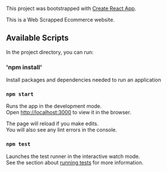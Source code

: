 This project was bootstrapped with [Create React App](https://github.com/facebook/create-react-app).

This is a Web Scrapped Ecommerce website.

## Available Scripts

In the project directory, you can run:

### 'npm install'
Install packages and dependencies needed to run an application 

### `npm start`

Runs the app in the development mode.<br>
Open [http://localhost:3000](http://localhost:3000) to view it in the browser.

The page will reload if you make edits.<br>
You will also see any lint errors in the console.

### `npm test`

Launches the test runner in the interactive watch mode.<br>
See the section about [running tests](https://facebook.github.io/create-react-app/docs/running-tests) for more information.
